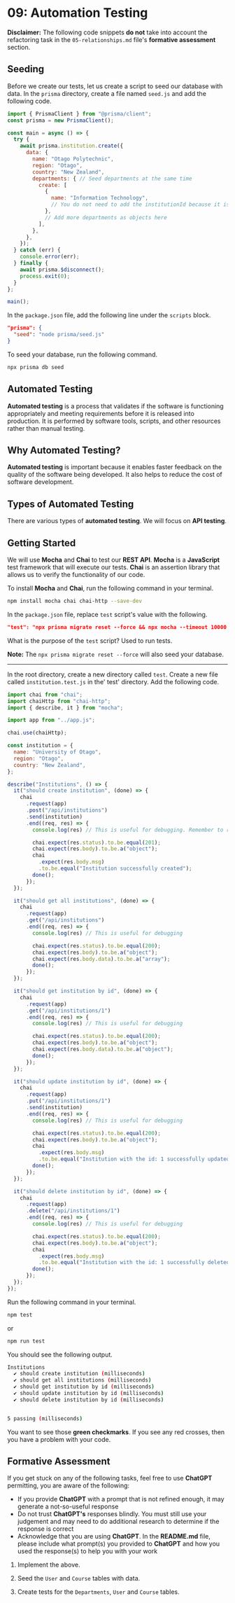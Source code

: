 # 09: Automation Testing

**Disclaimer:** The following code snippets **do not** take into account the refactoring task in the `05-relationships.md` file's **formative assessment** section.

## Seeding

Before we create our tests, let us create a script to seed our database with data. In the `prisma` directory, create a file named `seed.js` and add the following code.

```javascript
import { PrismaClient } from "@prisma/client";
const prisma = new PrismaClient();

const main = async () => {
  try {
    await prisma.institution.create({
      data: {
        name: "Otago Polytechnic",
        region: "Otago",
        country: "New Zealand",
        departments: { // Seed departments at the same time
          create: [
            {
              name: "Information Technology",
              // You do not need to add the institutionId because it is automatically added by Prisma
            },
            // Add more departments as objects here
          ],
        },
      },
    });
  } catch (err) {
    console.error(err);
  } finally {
    await prisma.$disconnect();
    process.exit(0);
  }
};

main();
```

In the `package.json` file, add the following line under the `scripts` block.

```json
"prisma": {
  "seed": "node prisma/seed.js"
}
```

To seed your database, run the following command.

```bash
npx prisma db seed
```

## Automated Testing

**Automated testing** is a process that validates if the software is functioning appropriately and meeting requirements before it is released into production. It is performed by software tools, scripts, and other resources rather than manual testing.

## Why Automated Testing?

**Automated testing** is important because it enables faster feedback on the quality of the software being developed. It also helps to reduce the cost of software development.

## Types of Automated Testing

There are various types of **automated testing**. We will focus on **API testing**.

## Getting Started

We will use **Mocha** and **Chai** to test our **REST API**. **Mocha** is a **JavaScript** test framework that will execute our tests. **Chai** is an assertion library that allows us to verify the functionality of our code.

To install **Mocha** and **Chai**, run the following command in your terminal.

```bash
npm install mocha chai chai-http --save-dev 
```

In the `package.json` file, replace `test` script's value with the following.

```json
"test": "npx prisma migrate reset --force && npx mocha --timeout 10000 --exit"
```

What is the purpose of the `test` script? Used to run tests.

**Note:** The `npx prisma migrate reset --force` will also seed your database.

---

In the root directory, create a new directory called `test`. Create a new file called `institution.test.js` in the' test' directory. Add the following code.

```javascript
import chai from "chai";
import chaiHttp from "chai-http";
import { describe, it } from "mocha";

import app from "../app.js";

chai.use(chaiHttp);

const institution = {
  name: "University of Otago",
  region: "Otago",
  country: "New Zealand",
};

describe("Institutions", () => {
  it("should create institution", (done) => {
    chai
      .request(app)
      .post("/api/institutions")
      .send(institution)
      .end((req, res) => {
        console.log(res) // This is useful for debugging. Remember to remove this

        chai.expect(res.status).to.be.equal(201);
        chai.expect(res.body).to.be.a("object");
        chai
          .expect(res.body.msg)
          .to.be.equal("Institution successfully created");
        done();
      });
  });

  it("should get all institutions", (done) => {
    chai
      .request(app)
      .get("/api/institutions")
      .end((req, res) => {
        console.log(res) // This is useful for debugging

        chai.expect(res.status).to.be.equal(200);
        chai.expect(res.body).to.be.a("object");
        chai.expect(res.body.data).to.be.a("array");
        done();
      });
  });

  it("should get institution by id", (done) => {
    chai
      .request(app)
      .get("/api/institutions/1")
      .end((req, res) => {
        console.log(res) // This is useful for debugging

        chai.expect(res.status).to.be.equal(200);
        chai.expect(res.body).to.be.a("object");
        chai.expect(res.body.data).to.be.a("object");
        done();
      });
  });

  it("should update institution by id", (done) => {
    chai
      .request(app)
      .put("/api/institutions/1")
      .send(institution)
      .end((req, res) => {
        console.log(res) // This is useful for debugging

        chai.expect(res.status).to.be.equal(200);
        chai.expect(res.body).to.be.a("object");
        chai
          .expect(res.body.msg)
          .to.be.equal("Institution with the id: 1 successfully updated");
        done();
      });
  });

  it("should delete institution by id", (done) => { 
    chai
      .request(app)
      .delete("/api/institutions/1")
      .end((req, res) => {
        console.log(res) // This is useful for debugging

        chai.expect(res.status).to.be.equal(200);
        chai.expect(res.body).to.be.a("object");
        chai
          .expect(res.body.msg)
          .to.be.equal("Institution with the id: 1 successfully deleted");
        done();
      });
  });
});
```

Run the following command in your terminal.

```bash
npm test
```

or 

```bash
npm run test
```

You should see the following output.

```bash
Institutions
  ✔ should create institution (milliseconds)
  ✔ should get all institutions (milliseconds)
  ✔ should get institution by id (milliseconds)
  ✔ should update institution by id (milliseconds)
  ✔ should delete institution by id (milliseconds)


5 passing (milliseconds)
```

You want to see those **green checkmarks**. If you see any red crosses, then you have a problem with your code.

## Formative Assessment

If you get stuck on any of the following tasks, feel free to use **ChatGPT** permitting, you are aware of the following:

- If you provide **ChatGPT** with a prompt that is not refined enough, it may generate a not-so-useful response
- Do not trust **ChatGPT's** responses blindly. You must still use your judgement and may need to do additional research to determine if the response is correct
- Acknowledge that you are using **ChatGPT**. In the **README.md** file, please include what prompt(s) you provided to **ChatGPT** and how you used the response(s) to help you with your work

1. Implement the above.

2. Seed the `User` and `Course` tables with data.

3. Create tests for the `Departments`, `User` and `Course` tables.
